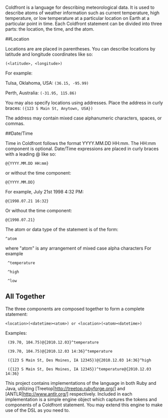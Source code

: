 Coldfront is a language for describing meteorological data.  It is used to describe atoms of weather information such as current temperature, high temperature, or low temperature at a particular location on Earth at a particular point in time.  Each Coldfront statement can be divided into three parts: the location, the time, and the atom.

##Location

Locations are are placed in parentheses.  You can describe locations by latitude and longitude coordinates like so:

`
  (<latitude>, <longitude>)
`    

For example:

Tulsa, Oklahoma, USA:
`
  (36.15, -95.99)
`
  
Perth, Australia:
`
  (-31.95, 115.86)
`

You may also specify locations using addresses. Place the address in curly braces:
`
  ({123 S Main St, Anytown, USA})
`  

The address may contain mixed case alphanumeric characters, spaces, or commas.


##Date/Time

Time in Coldfront follows the format YYYY.MM.DD HH:mm.  The HH:mm component is optional.  Date/Time expressions are placed in curly braces with a leading @ like so:

`
  @{YYYY.MM.DD HH:mm}
`

or without the time component:

`
  @{YYYY.MM.DD}
` 

For example, July 21st 1998 4:32 PM:

`
  @{1998.07.21 16:32}
`

Or without the time component:

`
  @{1998.07.21}
`

The atom or data type of the statement is of the form:

`
  ^atom
`

where "atom" is any arrangement of mixed case alpha characters
For example

` ^temperature`

` ^high`

` ^low`

## All Together

The three components are composed together to form a complete statement:

`
  <location>(<datetime><atom>)
or
  <location>(<atom><datetime>)
`

Examples:

` (39.70, 104.75)@{2010.12.03}^temperature`

` (39.70, 104.75)@{2010.12.03 14:36}^temperature`

` ({123 S Main St, Des Moines, IA 12345})@{2010.12.03 14:36}^high`

` ({123 S Main St, Des Moines, IA 12345})^temperature@{2010.12.03 14:36}`

This project contains implementations of the language in both Ruby and Java, utilizing [Treetop|http://treetop.rubyforge.org/] and [ANTLR|http://www.antlr.org/] respectively.  Included in each implementation is a simple engine object which captures the tokens and components of a Coldfront statement.  You may extend this engine to make use of the DSL as you need to.